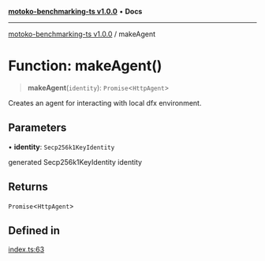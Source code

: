 [**motoko-benchmarking-ts v1.0.0**](../README.md) • **Docs**

***

[motoko-benchmarking-ts v1.0.0](../globals.md) / makeAgent

# Function: makeAgent()

> **makeAgent**(`identity`): `Promise`\<`HttpAgent`\>

Creates an agent for interacting with local dfx environment.

## Parameters

• **identity**: `Secp256k1KeyIdentity`

generated Secp256k1KeyIdentity identity

## Returns

`Promise`\<`HttpAgent`\>

## Defined in

[index.ts:63](https://github.com/ktry1/motoko-benchmarking-ts/blob/358ac8e3b4570fb43e76bccebf75f01c614e08ff/index.ts#L63)
